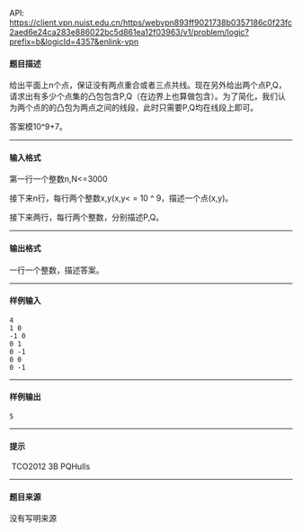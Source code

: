 API: https://client.vpn.nuist.edu.cn/https/webvpn893ff9021738b0357186c0f23fc2aed6e24ca283e886022bc5d861ea12f03963/v1/problem/logic?prefix=b&logicId=4357&enlink-vpn

#### 题目描述

给出平面上n个点，保证没有两点重合或者三点共线。现在另外给出两个点P,Q，请求出有多少个点集的凸包包含P,Q（在边界上也算做包含）。为了简化，我们认为两个点的的凸包为两点之间的线段，此时只需要P,Q均在线段上即可。

答案模10^9+7。

---

#### 输入格式

第一行一个整数n,N<=3000

接下来n行，每行两个整数x,y(x,y< = 10 ^ 9，描述一个点(x,y)。

接下来两行，每行两个整数，分别描述P,Q。

---

#### 输出格式

一行一个整数，描述答案。

---

#### 样例输入
```
4
1 0
-1 0
0 1
0 -1
0 0
0 -1
```

---

#### 样例输出
```
5
```

---

#### 提示

 TCO2012 3B PQHulls

---

#### 题目来源

没有写明来源